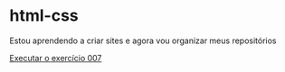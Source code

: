 # html-css
 Estou aprendendo a criar sites e agora vou organizar meus repositórios

 <a href="https://angelo-henrique.github.io/html-css/exercícios/ex007/index.html">Executar o exercício 007</a>
